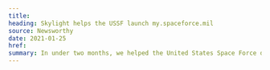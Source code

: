 ```yaml
---
title:
heading: Skylight helps the USSF launch my.spaceforce.mil
source: Newsworthy
date: 2021-01-25
href:
summary: In under two months, we helped the United States Space Force design and launch <a href="/work/experience/space-force-web-portal/">my.spaceforce.mil</a>, which went live on January 25, 2021. This website will enable the U.S. Armed Forces' newest branch to better disseminate mission-critical information to over 15,000 service members.
---
```


